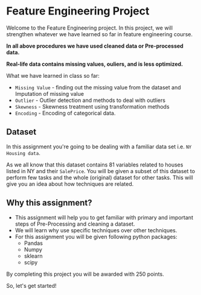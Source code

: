 # Feature Engineering Project
Welcome to the Feature Engineering project. In this project, we will strengthen whatever we have learned so far in feature engineering course. 

**In all above procedures we have used cleaned data or Pre-processed data.**

**Real-life data contains missing values, ouliers, and is less optimized.**

What we have learned in class so far:
* `Missing Value` - finding out the missing value from the dataset and Imputation of missing value
* `Outlier` - Outlier detection and methods to deal with outliers
* `Skewness` - Skewness treatment using transformation methods
* `Encoding` - Encoding of categorical data.

## Dataset
In this assignment you're going to be dealing with a familiar data set i.e. `NY Housing data`.

As we all know that this dataset contains 81 variables related to houses listed in NY and their `SalePrice`. 
You will be given a subset of this dataset to perform few tasks and the whole (original) dataset for other tasks.
This will give you an idea about how techniques are related.

## Why this assignment?

* This assignment will help you to get familiar with primary and important steps of Pre-Processing and cleaning a dataset.
* We will learn why use specific techniques over other techniques.
* For this assignment you will be given following python packages:
    - Pandas
    - Numpy
    - sklearn
    - scipy
  
By completing this project you will be awarded with 250 points.

So, let's get started!
























